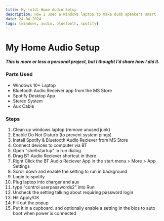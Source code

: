 ```yaml
---
title: My (old) Home Audio Setup
description: How I used a Windows laptop to make dumb speakers smart
date: 24-04-2024
tags: [windows, audio, bluetooth, spotify]
---
```

# My Home Audio Setup
##### This is more or less a personal project, but I thought I'd share how I did it.
### Parts Used
- Windows 10+ Laptop
- Bluetooth Audio Receiver app from the MS Store
- Spotify Desktop App
- Stereo System
- Aux Cable
### Steps
1. Clean up windows laptop (remove unused junk)
2. Enable Do Not Disturb (to prevent system pings)
3. Install Spotify & Bluetooth Audio Reciever from MS Store
4. Connect devices to computer via BT
5. Open "shell:startup" in run dialog
6. Drag BT Audio Reciever shortcut in there
7. Right Click the BT Audio Reciever App in the start menu > More > App Settings
8. Scroll down and enable the setting to run in background
9. Login to spotify
10. Plug laptop into charger and aux
11. type "control userpasswords2" into Run
12. Uncheck the setting talking about requiring password login
13. Hit Apply/OK
14. Fill out the popup
15. Put it in a cupboard, and optionally enable a setting in the bios to auto boot when power is connected
<!--stackedit_data:
eyJoaXN0b3J5IjpbLTE5OTgxMDIyODhdfQ==
-->